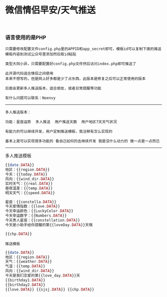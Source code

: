 # 微信情侣早安/天气推送    <br> <br>
### 语言使用的是PHP
    只需要修改配置文件config.php里的APPID和app_secret即可，模板id可以复制下面的推送模板内容到测试公众号里添加然后取id粘贴
    
    类型大同小异，只需要配置好config.php文件然后访问index.php即可推送了
    
    此开源代码适合情侣之间使用
    本来不想写的，但是网上好多都是少了点东西，此版本是修复之后可以正常使用的版本

    后面会更新多人推送版本，适合朋友，或者日常提醒等功能
        
    有什么问题可以联系：Noenvy
***
    多人推送版本：
        
    功能：星座运势  多人推送  用户推送天数  用户地区7天天气状况

    有能力的可以继续开发，用户定制推送模板，我注释有怎么实现的
    
    基本上是可以实现很多功能的 看自己如何的去继续开发 我是没什么动力的 做一点是一点而已
***
多人推送模板<br>
```php
{{date.DATA}} 
地区：{{region.DATA}} 
今天：{{today.DATA}}
风向：{{wind_dir.DATA}}
实时天气：{{real.DATA}}
昼夜温差：{{temp.DATA}} 
明天天气：{{speed.DATA}}

星座：{{constella.DATA}}
今天爱情指数：{{love.DATA}}
今天幸运颜色：{{LuckyColor.DATA}}
今天幸运数字：{{Numbers.DATA}}
今天贵人星座：{{constellation.DATA}}
今天是小助手给你提醒的第{{loveDay.DATA}}天哦 

{{chp.DATA}} 
```
`推送模板` <br>
```php
{{date.DATA}} 
地区：{{region.DATA}} 
天气：{{weather.DATA}} 
气温：{{temp.DATA}}  
风向：{{wind_dir.DATA}} 
今天是我们恋爱的第{{love_day.DATA}}天  
{{birthday1.DATA}} 
{{birthday2.DATA}} 
{{love.DATA}} {{sjsj.DATA}} {{chp.DATA}}
```

